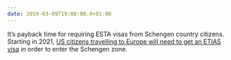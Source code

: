 ```yaml
---
date: 2019-03-09T19:00:00.0+01:00
---
```


It’s payback time for requiring ESTA visas from Schengen country citizens. Starting in 2021, [US citizens travelling to Europe will need to get an ETIAS visa](https://www.etiasvisa.com/etias-requirements/americans) in order to enter the Schengen zone.
